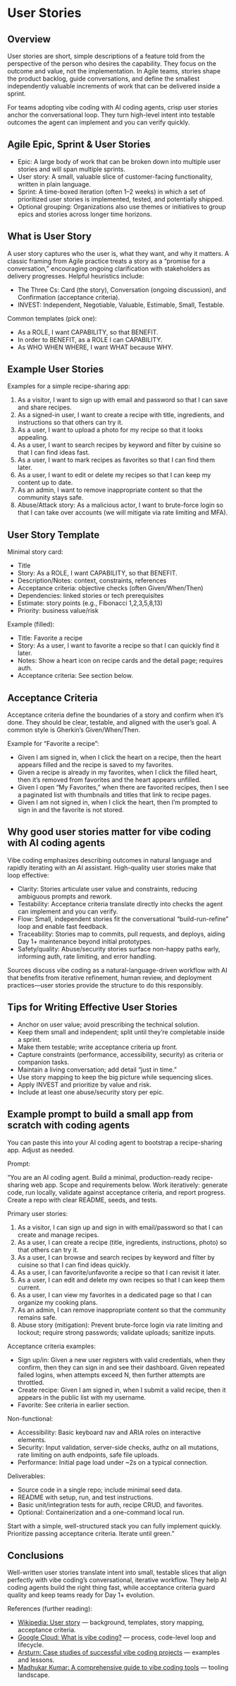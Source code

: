 # User Stories

## Overview

User stories are short, simple descriptions of a feature told from the perspective of the person who desires the capability. They focus on the outcome and value, not the implementation. In Agile teams, stories shape the product backlog, guide conversations, and define the smallest independently valuable increments of work that can be delivered inside a sprint.

For teams adopting vibe coding with AI coding agents, crisp user stories anchor the conversational loop. They turn high-level intent into testable outcomes the agent can implement and you can verify quickly.

## Agile Epic, Sprint & User Stories

- Epic: A large body of work that can be broken down into multiple user stories and will span multiple sprints.
- User story: A small, valuable slice of customer-facing functionality, written in plain language.
- Sprint: A time-boxed iteration (often 1–2 weeks) in which a set of prioritized user stories is implemented, tested, and potentially shipped.
- Optional grouping: Organizations also use themes or initiatives to group epics and stories across longer time horizons.

## What is User Story

A user story captures who the user is, what they want, and why it matters. A classic framing from Agile practice treats a story as a “promise for a conversation,” encouraging ongoing clarification with stakeholders as delivery progresses. Helpful heuristics include:

- The Three Cs: Card (the story), Conversation (ongoing discussion), and Confirmation (acceptance criteria).
- INVEST: Independent, Negotiable, Valuable, Estimable, Small, Testable.

Common templates (pick one):

- As a ROLE, I want CAPABILITY, so that BENEFIT.
- In order to BENEFIT, as a ROLE I can CAPABILITY.
- As WHO WHEN WHERE, I want WHAT because WHY.

## Example User Stories

Examples for a simple recipe-sharing app:

1) As a visitor, I want to sign up with email and password so that I can save and share recipes.
2) As a signed-in user, I want to create a recipe with title, ingredients, and instructions so that others can try it.
3) As a user, I want to upload a photo for my recipe so that it looks appealing.
4) As a user, I want to search recipes by keyword and filter by cuisine so that I can find ideas fast.
5) As a user, I want to mark recipes as favorites so that I can find them later.
6) As a user, I want to edit or delete my recipes so that I can keep my content up to date.
7) As an admin, I want to remove inappropriate content so that the community stays safe.
8) Abuse/Attack story: As a malicious actor, I want to brute-force login so that I can take over accounts (we will mitigate via rate limiting and MFA).

## User Story Template

Minimal story card:

- Title
- Story: As a ROLE, I want CAPABILITY, so that BENEFIT.
- Description/Notes: context, constraints, references
- Acceptance criteria: objective checks (often Given/When/Then)
- Dependencies: linked stories or tech prerequisites
- Estimate: story points (e.g., Fibonacci 1,2,3,5,8,13)
- Priority: business value/risk

Example (filled):

- Title: Favorite a recipe
- Story: As a user, I want to favorite a recipe so that I can quickly find it later.
- Notes: Show a heart icon on recipe cards and the detail page; requires auth.
- Acceptance criteria: See section below.

## Acceptance Criteria

Acceptance criteria define the boundaries of a story and confirm when it’s done. They should be clear, testable, and aligned with the user’s goal. A common style is Gherkin’s Given/When/Then.

Example for “Favorite a recipe”:

- Given I am signed in, when I click the heart on a recipe, then the heart appears filled and the recipe is saved to my favorites.
- Given a recipe is already in my favorites, when I click the filled heart, then it’s removed from favorites and the heart appears unfilled.
- Given I open “My Favorites,” when there are favorited recipes, then I see a paginated list with thumbnails and titles that link to recipe pages.
- Given I am not signed in, when I click the heart, then I’m prompted to sign in and the favorite is not stored.

## Why good user stories matter for vibe coding with AI coding agents

Vibe coding emphasizes describing outcomes in natural language and rapidly iterating with an AI assistant. High-quality user stories make that loop effective:

- Clarity: Stories articulate user value and constraints, reducing ambiguous prompts and rework.
- Testability: Acceptance criteria translate directly into checks the agent can implement and you can verify.
- Flow: Small, independent stories fit the conversational “build-run-refine” loop and enable fast feedback.
- Traceability: Stories map to commits, pull requests, and deploys, aiding Day 1+ maintenance beyond initial prototypes.
- Safety/quality: Abuse/security stories surface non-happy paths early, informing auth, rate limiting, and error handling.

Sources discuss vibe coding as a natural-language-driven workflow with AI that benefits from iterative refinement, human review, and deployment practices—user stories provide the structure to do this responsibly.

## Tips for Writing Effective User Stories

- Anchor on user value; avoid prescribing the technical solution.
- Keep them small and independent; split until they’re completable inside a sprint.
- Make them testable; write acceptance criteria up front.
- Capture constraints (performance, accessibility, security) as criteria or companion tasks.
- Maintain a living conversation; add detail “just in time.”
- Use story mapping to keep the big picture while sequencing slices.
- Apply INVEST and prioritize by value and risk.
- Include at least one abuse/security story per epic.

## Example prompt to build a small app from scratch with coding agents

You can paste this into your AI coding agent to bootstrap a recipe-sharing app. Adjust as needed.

Prompt:

“You are an AI coding agent. Build a minimal, production-ready recipe-sharing web app. Scope and requirements below. Work iteratively: generate code, run locally, validate against acceptance criteria, and report progress. Create a repo with clear README, seeds, and tests.

Primary user stories:
 
1) As a visitor, I can sign up and sign in with email/password so that I can create and manage recipes.
2) As a user, I can create a recipe (title, ingredients, instructions, photo) so that others can try it.
3) As a user, I can browse and search recipes by keyword and filter by cuisine so that I can find ideas quickly.
4) As a user, I can favorite/unfavorite a recipe so that I can revisit it later.
5) As a user, I can edit and delete my own recipes so that I can keep them current.
6) As a user, I can view my favorites in a dedicated page so that I can organize my cooking plans.
7) As an admin, I can remove inappropriate content so that the community remains safe.
8) Abuse story (mitigation): Prevent brute-force login via rate limiting and lockout; require strong passwords; validate uploads; sanitize inputs.

Acceptance criteria examples:
 
- Sign up/in: Given a new user registers with valid credentials, when they confirm, then they can sign in and see their dashboard. Given repeated failed logins, when attempts exceed N, then further attempts are throttled.
- Create recipe: Given I am signed in, when I submit a valid recipe, then it appears in the public list with my username.
- Favorite: See criteria in earlier section.

Non-functional:
 
- Accessibility: Basic keyboard nav and ARIA roles on interactive elements.
- Security: Input validation, server-side checks, authz on all mutations, rate limiting on auth endpoints, safe file uploads.
- Performance: Initial page load under ~2s on a typical connection.

Deliverables:
 
- Source code in a single repo; include minimal seed data.
- README with setup, run, and test instructions.
- Basic unit/integration tests for auth, recipe CRUD, and favorites.
- Optional: Containerization and a one-command local run.

Start with a simple, well-structured stack you can fully implement quickly. Prioritize passing acceptance criteria. Iterate until green.”

## Conclusions

Well-written user stories translate intent into small, testable slices that align perfectly with vibe coding’s conversational, iterative workflow. They help AI coding agents build the right thing fast, while acceptance criteria guard quality and keep teams ready for Day 1+ evolution.

References (further reading):

- [Wikipedia: User story](https://en.wikipedia.org/wiki/User_story) — background, templates, story mapping, acceptance criteria.
- [Google Cloud: What is vibe coding?](https://cloud.google.com/discover/what-is-vibe-coding) — process, code-level loop and lifecycle.
- [Arsturn: Case studies of successful vibe coding projects](https://www.arsturn.com/blog/analyzing-case-studies-of-successful-vibe-coding-projects-in-tech) — examples and lessons.
- [Madhukar Kumar: A comprehensive guide to vibe coding tools](https://medium.com/madhukarkumar/a-comprehensive-guide-to-vibe-coding-tools-2bd35e2d7b4f) — tooling landscape.
